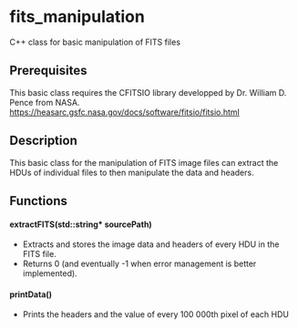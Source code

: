# fits_manipulation
C++ class for basic manipulation of FITS files

## Prerequisites

This basic class requires the CFITSIO library developped by Dr. William D. Pence from NASA.
https://heasarc.gsfc.nasa.gov/docs/software/fitsio/fitsio.html

## Description

This basic class for the manipulation of FITS image files can extract the HDUs of individual files to then manipulate the data and headers.

## Functions

#### extractFITS(std::string* sourcePath)
* Extracts and stores the image data and headers of every HDU in the FITS file.
* Returns 0 (and eventually -1 when error management is better implemented).


#### printData()
* Prints the headers and the value of every 100 000th pixel of each HDU

